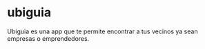 # ubiguia
Ubiguia es una app que te permite encontrar a tus vecinos ya sean empresas o emprendedores.